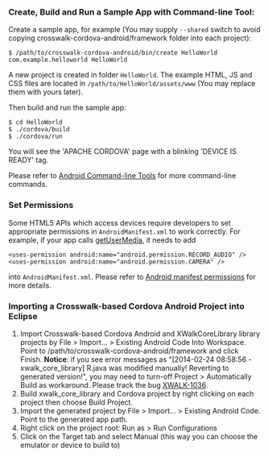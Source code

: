 ### Create, Build and Run a Sample App with Command-line Tool:
Create a sample app, for example (You may supply `--shared` switch to avoid copying crosswalk-cordova-android/framework folder into each project):

    $ /path/to/crosswalk-cordova-android/bin/create HelloWorld com.example.helloworld HelloWorld

A new project is created in folder `HelloWorld`. The example HTML, JS and CSS files are located in `/path/to/HelloWorld/assets/www` (You may replace them with yours later).

Then build and run the sample app:

    $ cd HelloWorld
    $ ./cordova/build
    $ ./cordova/run

You will see the 'APACHE CORDOVA' page with a blinking 'DEVICE IS READY' tag.

Please refer to [Android Command-line Tools](http://cordova.apache.org/docs/en/3.3.0/guide_platforms_android_tools.md.html#Android%20Command-line%20Tools) for more command-line commands.

### Set Permissions
Some HTML5 APIs which access devices require developers to set appropriate permissions in `AndroidManifest.xml` to work correctly. For example, if your app calls [getUserMedia](http://dev.w3.org/2011/webrtc/editor/archives/20131225/getusermedia.html), it needs to add 

    <uses-permission android:name="android.permission.RECORD_AUDIO" />
    <uses-permission android:name="android.permission.CAMERA" />

into `AndroidManifest.xml`. Please refer to [Android manifest permissions](http://developer.android.com/reference/android/Manifest.permission.html) for more details.

### Importing a Crosswalk-based Cordova Android Project into Eclipse

1. Import Crosswalk-based Cordova Android and XWalkCoreLibrary library projects by File > Import... > Existing Android Code Into Workspace. Point to /path/to/crosswalk-cordova-android/framework and click Finish. **Notice**: if you see error messages as "[2014-02-24 08:58:56 - xwalk_core_library] R.java was modified manually! Reverting to generated version!", you may need to turn-off Project > Automatically Build as workaround. Please track the bug [XWALK-1036](https://crosswalk-project.org/jira/browse/XWALK-1036).
2. Build xwalk_core_library and Cordova project by right clicking on each project then choose Build Project.
3. Import the generated project by File > Import... > Existing Android Code. Point to the generated app path.
4. Right click on the project root: Run as > Run Configurations
5. Click on the Target tab and select Manual (this way you can choose the emulator or device to build to)